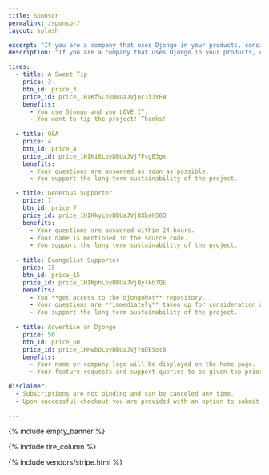 ```yaml
---
title: Sponsor
permalink: /sponsor/ 
layout: splash

excerpt: "If you are a company that uses Djongo in your products, consider enrolling in a subscription plan. You get long term support and advertisement space"
description: "If you are a company that uses Djongo in your products, consider enrolling in a subscription plan. You get long term support and advertisement space."

tires:
  - title: A Sweet Tip
    price: 3
    btn_id: price_3
    price_id: price_1HIKfSLbyDBUaJVjuc3i3YEW
    benefits:
      - You use Djongo and you LOVE IT.
      - You want to tip the project! Thanks!
  
  - title: Q&A
    price: 4
    btn_id: price_4
    price_id: price_1HIKi6LbyDBUaJVj7FvgB3gx
    benefits:
      - Your questions are answered as soon as possible.
      - You support the long term sustainability of the project.

  - title: Generous Supporter
    price: 7
    btn_id: price_7
    price_id: price_1HIKkyLbyDBUaJVj8XbaHS8O
    benefits:
      - Your questions are answered within 24 hours.
      - Your name is mentioned in the source code.
      - You support the long term sustainability of the project.
  
  - title: Evangelist Supporter
    price: 15
    btn_id: price_15
    price_id: price_1HIKphLbyDBUaJVjQylkb7QE
    benefits:
      - You **get access to the djongoNxt** repository.
      - Your questions are **immediately** taken up for consideration as priority-support.
      - You support the long term sustainability of the project.
  
  - title: Advertise on Djongo
    price: 50
    btn_id: price_50
    price_id: price_1HHwbOLbyDBUaJVjYnDESotB
    benefits:
      - Your name or company logo will be displayed on the home page.
      - Your feature requests and support queries to be given top priority.

disclaimer:
  - Subscriptions are not binding and can be canceled any time.
  - Upon successful checkout you are provided with an option to submit additional details required to deliver your benefits.

---
```


{% include empty_banner %}

{% include tire_column %}

{% include vendors/stripe.html %}
